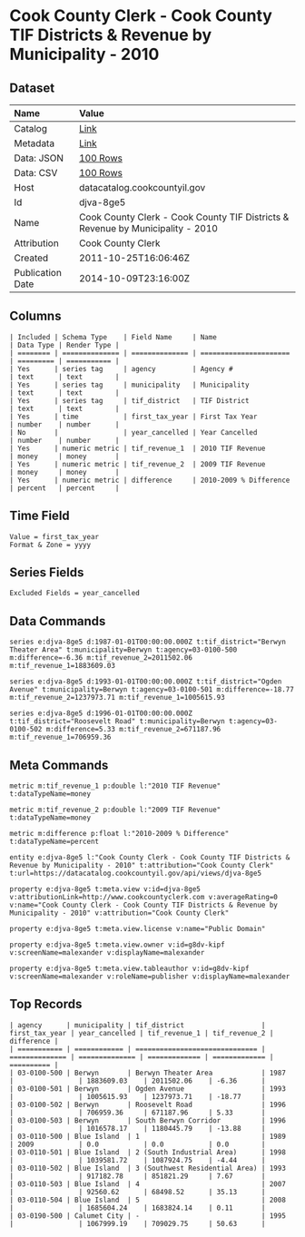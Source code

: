 # Cook County Clerk - Cook County TIF Districts & Revenue by Municipality - 2010

## Dataset

| Name | Value |
| :--- | :---- |
| Catalog | [Link](https://catalog.data.gov/dataset/cook-county-clerk-cook-county-tif-districts-revenue-by-municipality-2010-da520) |
| Metadata | [Link](https://datacatalog.cookcountyil.gov/api/views/djva-8ge5) |
| Data: JSON | [100 Rows](https://datacatalog.cookcountyil.gov/api/views/djva-8ge5/rows.json?max_rows=100) |
| Data: CSV | [100 Rows](https://datacatalog.cookcountyil.gov/api/views/djva-8ge5/rows.csv?max_rows=100) |
| Host | datacatalog.cookcountyil.gov |
| Id | djva-8ge5 |
| Name | Cook County Clerk - Cook County TIF Districts & Revenue by Municipality - 2010 |
| Attribution | Cook County Clerk |
| Created | 2011-10-25T16:06:46Z |
| Publication Date | 2014-10-09T23:16:00Z |

## Columns

```ls
| Included | Schema Type    | Field Name     | Name                   | Data Type | Render Type |
| ======== | ============== | ============== | ====================== | ========= | =========== |
| Yes      | series tag     | agency         | Agency #               | text      | text        |
| Yes      | series tag     | municipality   | Municipality           | text      | text        |
| Yes      | series tag     | tif_district   | TIF District           | text      | text        |
| Yes      | time           | first_tax_year | First Tax Year         | number    | number      |
| No       |                | year_cancelled | Year Cancelled         | number    | number      |
| Yes      | numeric metric | tif_revenue_1  | 2010 TIF Revenue       | money     | money       |
| Yes      | numeric metric | tif_revenue_2  | 2009 TIF Revenue       | money     | money       |
| Yes      | numeric metric | difference     | 2010-2009 % Difference | percent   | percent     |
```

## Time Field

```ls
Value = first_tax_year
Format & Zone = yyyy
```

## Series Fields

```ls
Excluded Fields = year_cancelled
```

## Data Commands

```ls
series e:djva-8ge5 d:1987-01-01T00:00:00.000Z t:tif_district="Berwyn Theater Area" t:municipality=Berwyn t:agency=03-0100-500 m:difference=-6.36 m:tif_revenue_2=2011502.06 m:tif_revenue_1=1883609.03

series e:djva-8ge5 d:1993-01-01T00:00:00.000Z t:tif_district="Ogden Avenue" t:municipality=Berwyn t:agency=03-0100-501 m:difference=-18.77 m:tif_revenue_2=1237973.71 m:tif_revenue_1=1005615.93

series e:djva-8ge5 d:1996-01-01T00:00:00.000Z t:tif_district="Roosevelt Road" t:municipality=Berwyn t:agency=03-0100-502 m:difference=5.33 m:tif_revenue_2=671187.96 m:tif_revenue_1=706959.36
```

## Meta Commands

```ls
metric m:tif_revenue_1 p:double l:"2010 TIF Revenue" t:dataTypeName=money

metric m:tif_revenue_2 p:double l:"2009 TIF Revenue" t:dataTypeName=money

metric m:difference p:float l:"2010-2009 % Difference" t:dataTypeName=percent

entity e:djva-8ge5 l:"Cook County Clerk - Cook County TIF Districts & Revenue by Municipality - 2010" t:attribution="Cook County Clerk" t:url=https://datacatalog.cookcountyil.gov/api/views/djva-8ge5

property e:djva-8ge5 t:meta.view v:id=djva-8ge5 v:attributionLink=http://www.cookcountyclerk.com v:averageRating=0 v:name="Cook County Clerk - Cook County TIF Districts & Revenue by Municipality - 2010" v:attribution="Cook County Clerk"

property e:djva-8ge5 t:meta.view.license v:name="Public Domain"

property e:djva-8ge5 t:meta.view.owner v:id=g8dv-kipf v:screenName=malexander v:displayName=malexander

property e:djva-8ge5 t:meta.view.tableauthor v:id=g8dv-kipf v:screenName=malexander v:roleName=publisher v:displayName=malexander
```

## Top Records

```ls
| agency      | municipality | tif_district                   | first_tax_year | year_cancelled | tif_revenue_1 | tif_revenue_2 | difference | 
| =========== | ============ | ============================== | ============== | ============== | ============= | ============= | ========== | 
| 03-0100-500 | Berwyn       | Berwyn Theater Area            | 1987           |                | 1883609.03    | 2011502.06    | -6.36      | 
| 03-0100-501 | Berwyn       | Ogden Avenue                   | 1993           |                | 1005615.93    | 1237973.71    | -18.77     | 
| 03-0100-502 | Berwyn       | Roosevelt Road                 | 1996           |                | 706959.36     | 671187.96     | 5.33       | 
| 03-0100-503 | Berwyn       | South Berwyn Corridor          | 1996           |                | 1016578.17    | 1180445.79    | -13.88     | 
| 03-0110-500 | Blue Island  | 1                              | 1989           | 2009           | 0.0           | 0.0           | 0.0        | 
| 03-0110-501 | Blue Island  | 2 (South Industrial Area)      | 1998           |                | 1039581.72    | 1087924.75    | -4.44      | 
| 03-0110-502 | Blue Island  | 3 (Southwest Residential Area) | 1993           |                | 917182.78     | 851821.29     | 7.67       | 
| 03-0110-503 | Blue Island  | 4                              | 2007           |                | 92560.62      | 68498.52      | 35.13      | 
| 03-0110-504 | Blue Island  | 5                              | 2008           |                | 1685604.24    | 1683824.14    | 0.11       | 
| 03-0190-500 | Calumet City | -                              | 1995           |                | 1067999.19    | 709029.75     | 50.63      | 
```